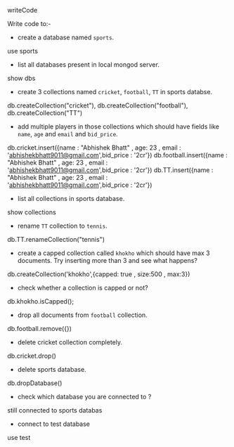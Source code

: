 writeCode

Write code to:-

- create a database named `sports`.

use sports

- list all databases present in local mongod server.

show dbs

- create 3 collections named `cricket`, `football`, `TT` in sports databse.

db.createCollection("cricket"), db.createCollection("football"), db.createCollection("TT")

- add multiple players in those collections which should have fields like `name`, `age` and `email` and `bid_price`.

db.cricket.insert({name : "Abhishek Bhatt" , age: 23 , email : 'abhishekbhatt9011@gmail.com',bid_price : '2cr'})
db.football.insert({name : "Abhishek Bhatt" , age: 23 , email : 'abhishekbhatt9011@gmail.com',bid_price : '2cr'})
db.TT.insert({name : "Abhishek Bhatt" , age: 23 , email : 'abhishekbhatt9011@gmail.com',bid_price : '2cr'}) 

- list all collections in sports database.

show collections

- rename `TT` collection to `tennis`.

db.TT.renameCollection("tennis")

- create a capped collection called `khokho` which should have max 3 documents.
  Try inserting more than 3 and see what happens?

db.createCollection('khokho',{capped: true , size:500 , max:3})


- check whether a collection is capped or not?

db.khokho.isCapped();

- drop all documents from `football` collection.

db.football.remove({})

- delete cricket collection completely.

db.cricket.drop()

- delete sports database.

db.dropDatabase()

- check which database you are connected to ?

still connected to sports databas

- connect to test database

use test